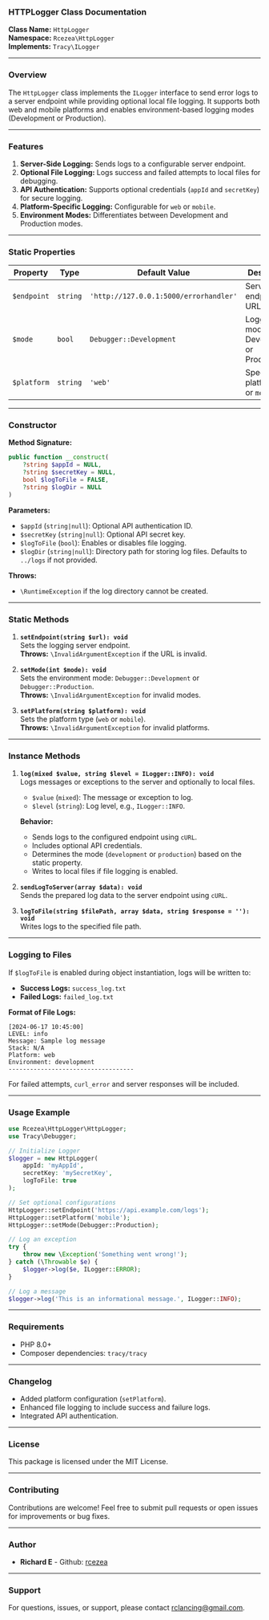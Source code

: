
### **HTTPLogger Class Documentation**

**Class Name:** `HttpLogger`  
**Namespace:** `Rcezea\HttpLogger`  
**Implements:** `Tracy\ILogger`

---

### **Overview**
The `HttpLogger` class implements the `ILogger` interface to send error logs to a server endpoint while providing optional local file logging. It supports both web and mobile platforms and enables environment-based logging modes (Development or Production).

---

### **Features**
1. **Server-Side Logging:** Sends logs to a configurable server endpoint.
2. **Optional File Logging:** Logs success and failed attempts to local files for debugging.
3. **API Authentication:** Supports optional credentials (`appId` and `secretKey`) for secure logging.
4. **Platform-Specific Logging:** Configurable for `web` or `mobile`.
5. **Environment Modes:** Differentiates between Development and Production modes.

---

### **Static Properties**

| Property    | Type     | Default Value                          | Description                              |
|-------------|----------|----------------------------------------|------------------------------------------|
| `$endpoint` | `string` | `'http://127.0.0.1:5000/errorhandler'` | Server endpoint URL for logs.            |
| `$mode`     | `bool`   | `Debugger::Development`                | Logging mode: Development or Production. |
| `$platform` | `string` | `'web'`                                | Specifies platform: `web` or `mobile`.   |

---

### **Constructor**

**Method Signature:**
```php
public function __construct(
    ?string $appId = NULL,
    ?string $secretKey = NULL,
    bool $logToFile = FALSE,
    ?string $logDir = NULL
)
```

**Parameters:**
- `$appId` (`string|null`): Optional API authentication ID.
- `$secretKey` (`string|null`): Optional API secret key.
- `$logToFile` (`bool`): Enables or disables file logging.
- `$logDir` (`string|null`): Directory path for storing log files. Defaults to `../logs` if not provided.

**Throws:**
- `\RuntimeException` if the log directory cannot be created.

---

### **Static Methods**

1. **`setEndpoint(string $url): void`**  
   Sets the logging server endpoint.  
   **Throws:** `\InvalidArgumentException` if the URL is invalid.

2. **`setMode(int $mode): void`**  
   Sets the environment mode: `Debugger::Development` or `Debugger::Production`.  
   **Throws:** `\InvalidArgumentException` for invalid modes.

3. **`setPlatform(string $platform): void`**  
   Sets the platform type (`web` or `mobile`).  
   **Throws:** `\InvalidArgumentException` for invalid platforms.

---

### **Instance Methods**

1. **`log(mixed $value, string $level = ILogger::INFO): void`**  
   Logs messages or exceptions to the server and optionally to local files.
    - `$value` (`mixed`): The message or exception to log.
    - `$level` (`string`): Log level, e.g., `ILogger::INFO`.

   **Behavior:**
    - Sends logs to the configured endpoint using `cURL`.
    - Includes optional API credentials.
    - Determines the mode (`development` or `production`) based on the static property.
    - Writes to local files if file logging is enabled.

2. **`sendLogToServer(array $data): void`**  
   Sends the prepared log data to the server endpoint using `cURL`.

3. **`logToFile(string $filePath, array $data, string $response = ''): void`**  
   Writes logs to the specified file path.

---

### **Logging to Files**

If `$logToFile` is enabled during object instantiation, logs will be written to:
- **Success Logs:** `success_log.txt`
- **Failed Logs:** `failed_log.txt`

**Format of File Logs:**
```
[2024-06-17 10:45:00] 
LEVEL: info
Message: Sample log message
Stack: N/A
Platform: web
Environment: development
-----------------------------------
```

For failed attempts, `curl_error` and server responses will be included.

---

### **Usage Example**

```php
use Rcezea\HttpLogger\HttpLogger;
use Tracy\Debugger;

// Initialize Logger
$logger = new HttpLogger(
    appId: 'myAppId',
    secretKey: 'mySecretKey',
    logToFile: true
);

// Set optional configurations
HttpLogger::setEndpoint('https://api.example.com/logs');
HttpLogger::setPlatform('mobile');
HttpLogger::setMode(Debugger::Production);

// Log an exception
try {
    throw new \Exception('Something went wrong!');
} catch (\Throwable $e) {
    $logger->log($e, ILogger::ERROR);
}

// Log a message
$logger->log('This is an informational message.', ILogger::INFO);
```

---

### **Requirements**
- PHP 8.0+
- Composer dependencies: `tracy/tracy`

---

### **Changelog**
- Added platform configuration (`setPlatform`).
- Enhanced file logging to include success and failure logs.
- Integrated API authentication.


---

### License
This package is licensed under the MIT License.

---

### Contributing
Contributions are welcome! Feel free to submit pull requests or open issues for improvements or bug fixes.

---

### Author
* **Richard E** - Github: [rcezea](https://github.com/rcezea)

---

### Support
For questions, issues, or support, please contact [rclancing@gmail.com](mailto:rclancing@gmail.com).
